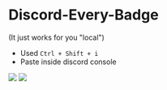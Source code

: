 # Discord-Every-Badge
(It just works for you "local")
* Used `Ctrl + Shift + i`
* Paste inside discord console

<img src="https://i.imgur.com/F5KsP0B.png"/>
<img src="https://i,imgur.com/vRUatq5,png"/>
